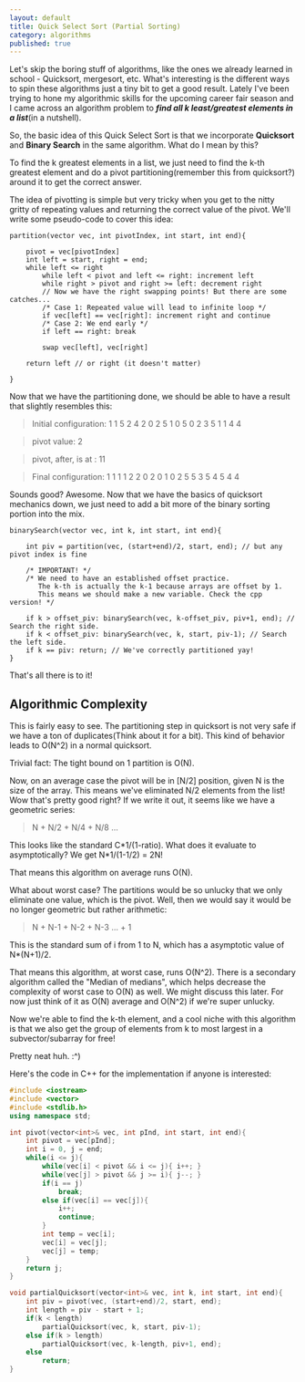 ```yaml
---
layout: default
title: Quick Select Sort (Partial Sorting)
category: algorithms
published: true
---
```


Let's skip the boring stuff of algorithms, like the ones we already learned in school - Quicksort, mergesort, etc. What's interesting is the different ways to spin these algorithms just a tiny bit to get a good result. Lately I've been trying to hone my algorithmic skills for the upcoming career fair season and I came across an algorithm problem to _**find all k least/greatest elements in a list**_(in a nutshell).

So, the basic idea of this Quick Select Sort is that we incorporate **Quicksort** and **Binary Search** in the same algorithm. What do I mean by this? 

To find the k greatest elements in a list, we just need to find the k-th greatest element and do a pivot partitioning(remember this from quicksort?) around it to get the correct answer. 

The idea of pivotting is simple but very tricky when you get to the nitty gritty of repeating values and returning the correct value of the pivot. We'll write some pseudo-code to cover this idea:

```
partition(vector vec, int pivotIndex, int start, int end){

	pivot = vec[pivotIndex]
    int left = start, right = end;
    while left <= right 
    	while left < pivot and left <= right: increment left
        while right > pivot and right >= left: decrement right
        // Now we have the right swapping points! But there are some catches...
        /* Case 1: Repeated value will lead to infinite loop */
        if vec[left] == vec[right]: increment right and continue
        /* Case 2: We end early */
        if left == right: break
        
        swap vec[left], vec[right]
    
    return left // or right (it doesn't matter)
    
}
```

Now that we have the partitioning done, we should be able to have a result that slightly resembles this:

> Initial configuration:
1
1
5
2
4
2
0
2
5
1
0
5
0
2
3
5
1
1
4
4

>pivot value: 2

>pivot, after, is at : 11

>Final configuration:
1
1
1
1
2
2
0
2
0
1
0
2
5
5
3
5
4
5
4
4

Sounds good? Awesome. Now that we have the basics of quicksort mechanics down, we just need to add a bit more of the binary sorting portion into the mix.

```
binarySearch(vector vec, int k, int start, int end){
	
    int piv = partition(vec, (start+end)/2, start, end); // but any pivot index is fine
    
    /* IMPORTANT! */
    /* We need to have an established offset practice.
       The k-th is actually the k-1 because arrays are offset by 1.
       This means we should make a new variable. Check the cpp version! */
    
    if k > offset_piv: binarySearch(vec, k-offset_piv, piv+1, end); // Search the right side. 
    if k < offset_piv: binarySearch(vec, k, start, piv-1); // Search the left side. 
    if k == piv: return; // We've correctly partitioned yay!
}
```

That's all there is to it!

## Algorithmic Complexity

This is fairly easy to see. The partitioning step in quicksort is not very safe if we have a ton of duplicates(Think about it for a bit). This kind of behavior leads to O(N^2) in a normal quicksort.

Trivial fact: The tight bound on 1 partition is O(N).

Now, on an average case the pivot will be in [N/2] position, given N is the size of the array. This means we've eliminated N/2 elements from the list! Wow that's pretty good right? If we write it out, it seems like we have a geometric series:

>N + N/2 + N/4 + N/8 ... 

This looks like the standard C\*1/(1-ratio). What does it evaluate to asymptotically? We get N\*1/(1-1/2) = 2N!

That means this algorithm on average runs O(N).

What about worst case? The partitions would be so unlucky that we only eliminate one value, which is the pivot. Well, then we would say it would be no longer geometric but rather arithmetic:

>N + N-1 + N-2 + N-3 ... + 1

This is the standard sum of i from 1 to N, which has a asymptotic value of N\*(N+1)/2.

That means this algorithm, at worst case, runs O(N^2). There is a secondary algorithm called the "Median of medians", which helps decrease the complexity of worst case to O(N) as well. We might discuss this later. For now just think of it as O(N) average and O(N^2) if we're super unlucky.

Now we're able to find the k-th element, and a cool niche with this algorithm is that we also get the group of elements from k to most largest in a subvector/subarray for free!

Pretty neat huh. :^)

Here's the code in C++ for the implementation if anyone is interested:

```c++
#include <iostream>
#include <vector>
#include <stdlib.h>
using namespace std;

int pivot(vector<int>& vec, int pInd, int start, int end){
    int pivot = vec[pInd];
    int i = 0, j = end;
    while(i <= j){
        while(vec[i] < pivot && i <= j){ i++; }
        while(vec[j] > pivot && j >= i){ j--; }
        if(i == j)
            break;
        else if(vec[i] == vec[j]){
            i++;
            continue;
        }
        int temp = vec[i];
        vec[i] = vec[j];
        vec[j] = temp;
    }
    return j;
}

void partialQuicksort(vector<int>& vec, int k, int start, int end){
    int piv = pivot(vec, (start+end)/2, start, end); 
    int length = piv - start + 1;
    if(k < length) 
        partialQuicksort(vec, k, start, piv-1);
    else if(k > length)       
        partialQuicksort(vec, k-length, piv+1, end);
    else
        return;
}
```
